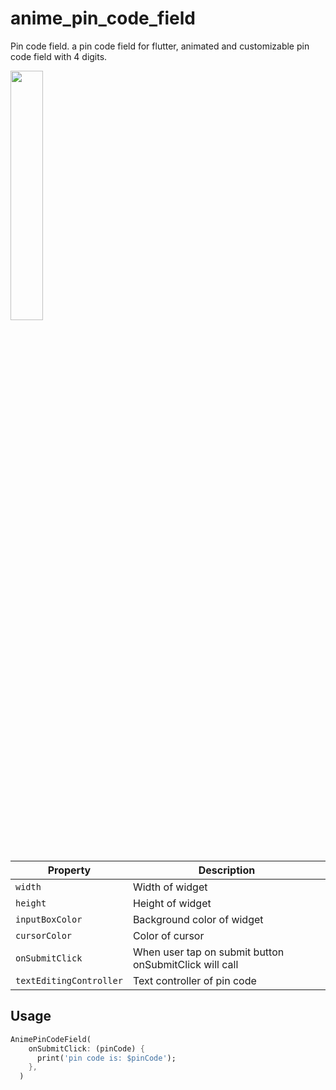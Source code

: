 # anime_pin_code_field

Pin code field.
a pin code field for flutter, animated and customizable pin code field with 4 digits.

<img src="demo.mp4" width="32%">

| Property | Description |
| --- | --- |
| `width` | Width of widget |
| `height` | Height of widget |
| `inputBoxColor` | Background color of widget |
| `cursorColor` | Color of cursor |
| `onSubmitClick` | When user tap on submit button onSubmitClick will call  |
| `textEditingController` | Text controller of pin code  |



Usage
-----

```dart
AnimePinCodeField(
    onSubmitClick: (pinCode) {
      print('pin code is: $pinCode');
    },
  )
```